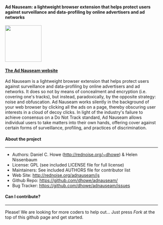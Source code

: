 
#### Ad Nauseam: a lightweight browser extension that helps protect users against surveillance and data-profiling by online advertisers and ad networks

<a href="http://rednoise.org/adnauseam/js"><img height=120 src="http://rednoise.org/adnauseam/files/images/adnauseam5_128.png"/></a>

#### <a href="http://rednoise.org/adnauseam">The Ad Nauseam website</a>

Ad Nauseam is a lightweight browser extension that helps protect users against surveillance and data-profiling by online advertisers and ad networks. It does so not by means of concealment and encryption (i.e. covering one's tracks), but instead, paradoxically, by the opposite strategy: noise and obfuscation. Ad Nauseam works silently in the background of your web browser by clicking all the ads on a page, thereby obscuring user interests in a cloud of decoy clicks. In light of the industry's failure to achieve consensus on a Do Not Track standard, Ad Nauseam allows individual users to take matters into their own hands, offering cover against certain forms of surveillance, profiling, and practices of discrimination.

#### About the project
--------
* Authors:   Daniel C. Howe (http://rednoise.org/~dhowe) & Helen Nissenbaum
* License: 			 GPL (see included LICENSE file for full license)
* Maintainers:       See included AUTHORS file for contributor list
* Web Site:          http://rednoise.org/adnauseam/js
* Github Repo:       https://github.com/dhowe/adnauseam/
* Bug Tracker:       https://github.com/dhowe/adnauseam/issues


#### Can I contribute?
--------
Please! We are looking for more coders to help out... Just press *Fork* at the top of this github page and get started. 


